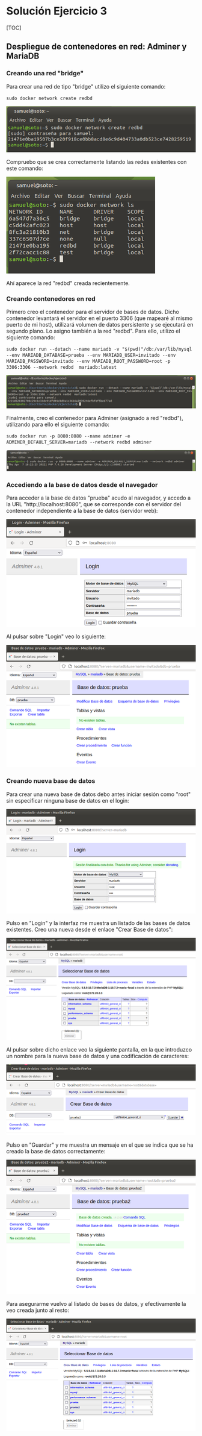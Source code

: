 # Solución Ejercicio 3

[TOC]

## Despliegue de contenedores en red: Adminer y MariaDB

### Creando una red "bridge"

Para crear una red de tipo "bridge" utilizo el siguiente comando:

```shell
sudo docker network create redbd
```

![image-20220407200400588](solucion_ej3.assets/image-20220407200400588.png)

Compruebo que se crea correctamente listando las redes existentes con este comando:

![image-20220407200435950](solucion_ej3.assets/image-20220407200435950.png)

Ahí aparece la red "redbd" creada recientemente.

### Creando contenedores en red

Primero creo el contenedor para el servidor de bases de datos. Dicho contenedor levantará el servidor en el puerto 3306 (que mapearé al mismo puerto de mi host), utilizará volumen de datos persistente y se ejecutará en segundo plano. Lo asigno también a la red "redbd". Para ello, utilizo el siguiente comando:

```shell
sudo docker run --detach --name mariadb -v "$(pwd)"/db:/var/lib/mysql --env MARIADB_DATABASE=prueba --env MARIADB_USER=invitado --env MARIADB_PASSWORD=invitado --env MARIADB_ROOT_PASSWORD=root -p 3306:3306 --network redbd  mariadb:latest
```

![image-20220407201548750](solucion_ej3.assets/image-20220407201548750.png)

Finalmente, creo el contenedor para Adminer (asignado a red "redbd"), utilizando para ello el siguiente comando:

```shell
sudo docker run -p 8080:8080 --name adminer -e ADMINER_DEFAULT_SERVER=mariadb --network redbd adminer
```

![image-20220407202241858](solucion_ej3.assets/image-20220407202241858.png)

### Accediendo a la base de datos desde el navegador

Para acceder a la base de datos "prueba" acudo al navegador, y accedo a la URL "http://localhost:8080", que se corresponde con el servidor del contenedor independiente a la base de datos (servidor web):

![image-20220407205823388](solucion_ej3.assets/image-20220407205823388.png)

Al pulsar sobre "Login" veo lo siguiente:

![image-20220407205850224](solucion_ej3.assets/image-20220407205850224.png)

### Creando nueva base de datos

Para crear una nueva base de datos debo antes iniciar sesión como "root" sin especificar ninguna base de datos en el login:

![image-20220407210821071](solucion_ej3.assets/image-20220407210821071.png)

Pulso en "Login" y la interfaz me muestra un listado de las bases de datos existentes. Creo una nueva desde el enlace "Crear Base de datos":

![image-20220407210908048](solucion_ej3.assets/image-20220407210908048.png)

Al pulsar sobre dicho enlace veo la siguiente pantalla, en la que introduzco un nombre para la nueva base de datos y una codificación de caracteres:

![image-20220407211009136](solucion_ej3.assets/image-20220407211009136.png)

Pulso en "Guardar" y me muestra un mensaje en el que se indica que se ha creado la base de datos correctamente:

![image-20220407211045928](solucion_ej3.assets/image-20220407211045928.png)

Para asegurarme vuelvo al listado de bases de datos, y efectivamente la veo creada junto al resto:

![image-20220407211128014](solucion_ej3.assets/image-20220407211128014.png)
